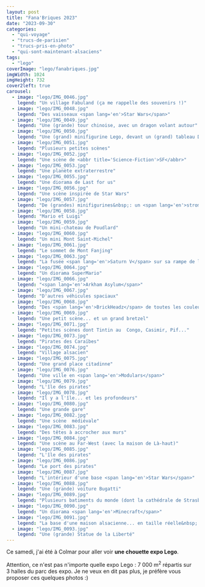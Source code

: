 ```yaml
---
layout: post
title: "Fana'Briques 2023"
date: "2023-09-30"
categories: 
  - "qui-voyage"
  - "trucs-de-parisien"
  - "trucs-pris-en-photo"
  - "qui-sont-maintenant-alsaciens"
tags: 
  - "lego"
coverImage: "lego/fanabriques.jpg"
imgWidth: 1024
imgHeight: 732
cover2left: true
carousel: 
  - image: "lego/IMG_0046.jpg"
    legend: "Un village Fabuland (ça me rappelle des souvenirs !)"
  - image: "lego/IMG_0048.jpg"
    legend: "Des vaisseaux <span lang='en'>Star Wars</span>"
  - image: "lego/IMG_0049.jpg"
    legend: "Une (grande) tour chinoise, avec un dragon volant autour"
  - image: "lego/IMG_0050.jpg"
    legend: "Une (grand) minifigurine Lego, devant un (grand) tableau Dragon Ball"
  - image: "lego/IMG_0051.jpg"
    legend: "Plusieurs petites scènes"
  - image: "lego/IMG_0052.jpg"
    legend: "Une scène de <abbr title='Science-Fiction'>SF</abbr>"
  - image: "lego/IMG_0053.jpg"
    legend: "Une planète extraterrestre"
  - image: "lego/IMG_0055.jpg"
    legend: "Une diorama de Last for us"
  - image: "lego/IMG_0056.jpg"
    legend: "Une scène inspirée de Star Wars"
  - image: "lego/IMG_0057.jpg"
    legend: "De (grandes) minifigurines&nbsp;: un <span lang='en'>stromtrooper</span>, <span lang='en'>Ironman</span>, <span lang='en'>Robocop</span>, <span lang='en'>Alien</span>..."
  - image: "lego/IMG_0058.jpg"
    legend: "Mario et Luigi"
  - image: "lego/IMG_0059.jpg"
    legend: "Un mini-chateau de Poudlard"
  - image: "lego/IMG_0060.jpg"
    legend: "Un mini Mont Saint-Michel"
  - image: "lego/IMG_0061.jpg"
    legend: "Le sommet de Mont Fanjing"
  - image: "lego/IMG_0063.jpg"
    legend: "La fusée <span lang='en'>Saturn V</span> sur sa rampe de lancement"
  - image: "lego/IMG_0064.jpg"
    legend: "Un diorama SuperMario"
  - image: "lego/IMG_0066.jpg"
    legend: "<span lang='en'>Arkham Asylum</span>"
  - image: "lego/IMG_0067.jpg"
    legend: "D'autres véhicules spaciaux"
  - image: "lego/IMG_0068.jpg"
    legend: "Des <span lang='en'>BrickHeadz</span> de toutes les couleurs"
  - image: "lego/IMG_0069.jpg"
    legend: "Une petit scène... et un grand bretzel"
  - image: "lego/IMG_0071.jpg"
    legend: "Petites scènes dont Tintin au  Congo, Casimir, Pif..."
  - image: "lego/IMG_0073.jpg"
    legend: "Pirates des Caraïbes"
  - image: "lego/IMG_0074.jpg"
    legend: "Village alsacien"
  - image: "lego/IMG_0075.jpg"
    legend: "Une grand place citadinne"
  - image: "lego/IMG_0076.jpg"
    legend: "Une ville en <span lang='en'>Modulars</span>"
  - image: "lego/IMG_0079.jpg"
    legend: "L'île des pirates"
  - image: "lego/IMG_0078.jpg"
    legend: "Il y a l'île... et les profondeurs"
  - image: "lego/IMG_0080.jpg"
    legend: "Une grande gare"
  - image: "lego/IMG_0082.jpg"
    legend: "Une scène  médiévale"
  - image: "lego/IMG_0083.jpg"
    legend: "Des têtes à accrocher aux murs"
  - image: "lego/IMG_0084.jpg"
    legend: "Une scène au Far-West (avec la maison de Là-haut)"
  - image: "lego/IMG_0085.jpg"
    legend: "L'île des pirates"
  - image: "lego/IMG_0086.jpg"
    legend: "Le port des pirates"
  - image: "lego/IMG_0087.jpg"
    legend: "L'intérieur d'une base <span lang='en'>Star Wars</span>"
  - image: "lego/IMG_0088.jpg"
    legend: "Une (grande) voiture Bugatti"
  - image: "lego/IMG_0089.jpg"
    legend: "Plusieurs batiments du monde (dont la cathédrale de Strasbourg)"
  - image: "lego/IMG_0090.jpg"
    legend: "Un diorama <span lang='en'>Minecraft</span>"
  - image: "lego/IMG_0091.jpg"
    legend: "La base d'une maison alsacienne... en taille réelle&nbsp;!"
  - image: "lego/IMG_0093.jpg"
    legend: "Une (grande) Statue de la Liberté"
---
```


Ce samedi, j'ai été à Colmar pour aller voir <strong>une chouette expo Lego</strong>.

Attention, ce n'est pas n'importe quelle expo Lego&nbsp;: 7&nbsp;000&nbsp;m<sup>2</sup> répartis sur 3&nbsp;halles du parc des expo. Je ne veux en dit pas plus, je préfère vous proposer ces quelques photos :)
